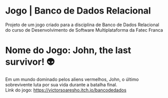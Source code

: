 # Jogo | Banco de Dados Relacional
 Projeto de um jogo criado para a disciplina de Banco de Dados Relacional do curso de Desenvolvimento de Software Multiplataforma da Fatec Franca

 # Nome do Jogo: John, the last survivor! 👽
 Em um mundo dominado pelos aliens vermelhos, John, o último sobrevivente luta por sua vida durante a batalha final. <BR>
 Link do jogo: <a href="https://victorsoaresho.itch.io/bancodedados" target="blank">https://victorsoaresho.itch.io/bancodedados<a>

 
